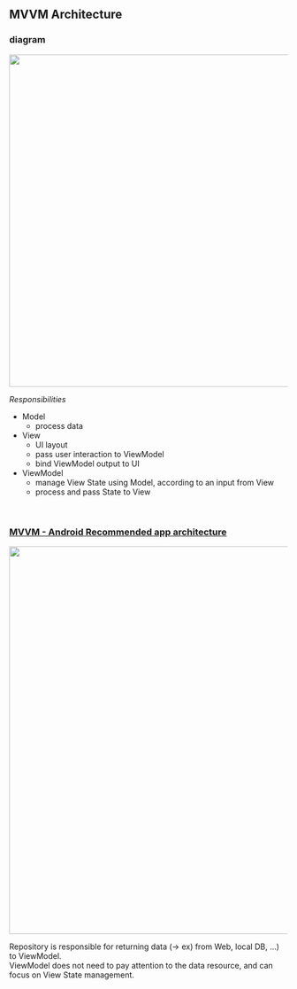 ## MVVM Architecture

### diagram
<img width="600" src="https://user-images.githubusercontent.com/8536870/115537612-f2ca2580-a2d5-11eb-937a-98ea74da920f.png" w>

*Responsibilities*  
  - Model
    - process data
  - View
    - UI layout
    - pass user interaction to ViewModel
    - bind ViewModel output to UI
  - ViewModel
    - manage View State using Model, according to an input from View
    - process and pass State to View

<br>

### [MVVM - Android Recommended app architecture](https://developer.android.com/jetpack/guide#recommended-app-arch)

<img width="700" src="https://user-images.githubusercontent.com/8536870/115537744-18572f00-a2d6-11eb-8d24-1e4f22d2701b.png">

Repository is responsible for returning data (-> ex) from Web, local DB, ...) to ViewModel.  
ViewModel does not need to pay attention to the data resource, and can focus on View State management.  
